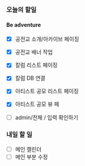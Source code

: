 ### 오늘의 할일


#### Be adventure

- [x] 공전교 소개/아카이브 페이징
- [x] 공전교 배너 작업

- [x] 칼럼 리스트 페이징
- [x] 칼럼 DB 연결
- [x] 아티스트 공모 리스트 페이징
- [x] 아티스트 공모 뷰 페

- [ ] admin/전체 / 입력 확인하기

### 내일 할 일

- [ ] 메인 캘린더
- [ ] 메인 부분 수정
